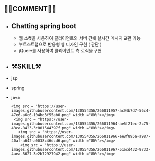 
## 👩🏻COMMENT👋🏻
- ## Chatting spring boot ##
    - 웹 소켓을 사용하여 클라이언트와 서버 간에 실시간 메시지 교환 가능
    - 부트스트랩으로 반응형 웹 디자인 구현 ( 간단 )
    - jQuery를 사용하여 클라이언트 측 로직을 구현
 
- ## ⚒️SKILL⚒️
- jsp
- spring
- java
 
      <img src = "https://user-images.githubusercontent.com/130554356/266811957-ac94b7d7-56c4-47e6-a6c6-104bd3f55ab0.png" width ="80%"></img>
       <img src = "https://user-images.githubusercontent.com/130554356/266811964-ae6f21ec-2c75-43ce-8423-3c001544397f.png" width ="80%"></img>
         <img src = "https://user-images.githubusercontent.com/130554356/266811966-ee8f895a-a987-40af-a642-a0038c46dcd6.png" width ="80%"></img>
          <img src = "https://user-images.githubusercontent.com/130554356/266811967-51ecd432-9733-4aea-8627-3e2b72927942.png" width ="80%"></img>
  

